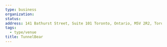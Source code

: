 ```yaml
---
type: business
organization:
status:
address: 141 Bathurst Street, Suite 101 Toronto, Ontario, M5V 2R2, Toronto, ON M5V 2R2
tags:
  - type/venue
title: TunnelBear
---
```

